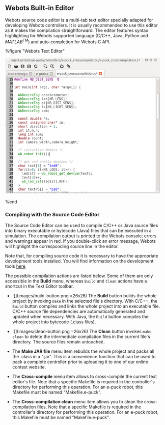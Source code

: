 ## Webots Built-in Editor

Webots source code editor is a multi-tab text editor specially adapted for developing Webots controllers.
It is usually recommended to use this editor as it makes the compilation straightforward.
The editor features syntax highlighting for Webots supported language (C/C++, Java, Python and *MATLAB*<sup>TM</sup>) and auto-completion for Webots C API.

%figure "Webots Text Editor"

![text_editor.png](images/text_editor.png)

%end

### Compiling with the Source Code Editor

The Source Code Editor can be used to compile C/C++ or Java source files into binary executable or bytecode (Java) files that can be executed in a simulation.
The compilation output is printed to the Webots console; errors and warnings appear in red.
If you double-click an error message, Webots will highlight the corresponding source line in the editor.

Note that, for compiling source code it is necessary to have the appropriate development tools installed.
You will find information on the development tools [here](language-setup.md).

The possible compilation actions are listed below.
Some of them are only accessible in the **Build** menu, whereas `Build` and `Clean` actions have a shortcut in the Text Editor toolbar.

- ![](images/build-button.png =26x26) The **Build** button builds the whole project by invoking `make` in the selected file's directory.
With C/C++, the `Build` button compiles and links the whole project into an executable file.
C/C++ source file dependencies are automatically generated and updated when necessary.
With Java, the `Build` button compiles the whole project into bytecode (.class files).

- ![](images/clean-button.png =26x26) The **Clean** button invokes `make clean` to
delete the intermediate compilation files in the current file's directory. The
source files remain untouched.

- The **Make JAR file** menu item rebuilds the whole project and packs all the
.class in a ".jar". This is a convenience function that can be used to pack a
complete controller prior to uploading it to one of our online contest website.

- The **Cross-compile** menu item allows to cross-compile the current text editor's
file. Note that a specific Makefile is required in the controller's directory
for performing this operation. For an e-puck robot, this Makefile must be named
"Makefile.e-puck".

- The **Cross-compilation clean** menu item allows you to clean the
cross-compilation files. Note that a specific Makefile is required in the
controller's directory for performing this operation. For an e-puck robot, this
Makefile must be named "Makefile.e-puck".
